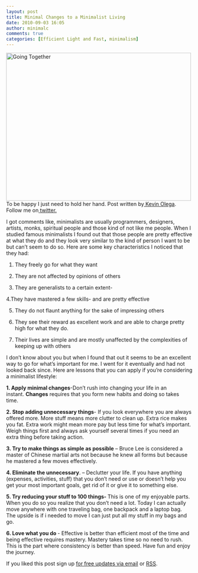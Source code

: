 ```yaml
---
layout: post
title: Minimal Changes to a Minimalist Living
date: 2010-09-03 16:05
author: minimalc
comments: true
categories: [Efficient Light and Fast, minimalism]
---
```

<a title="Going Together by Kevin Olega, on Flickr" href="http://www.flickr.com/photos/53983089@N04/5053063235/"><img src="http://farm5.static.flickr.com/4152/5053063235_117bd1bed7.jpg" alt="Going Together" width="500" height="400" /></a>
To be happy I just need to hold her hand.
Post written by<a href="http://minimalchanges.com/blog/about"> Kevin Olega</a>. Follow me on<a href="http://twitter.com/kevinolega"> twitter.</a>

I got comments like, minimalists are usually programmers, designers, artists, monks, spiritual people and those kind of not like me people. When I studied famous minimalists I found out that those people are pretty effective at what they do and they look very similar to the kind of person I want to be but can’t seem to do so.
Here are some key characteristics I noticed that they had:

1. They freely go for what they want

2. They are not affected by opinions of others

3. They are generalists to a certain extent-

4.They have mastered a few skills- and are pretty effective

5. They do not flaunt anything for the sake of impressing others

6. They see their reward as excellent work and are able to charge pretty high for what they do.

7. Their lives are simple and are mostly unaffected by the complexities of keeping up with others

I don’t know about you but when I found that out it seems to be an excellent way to go for what’s important for me. I went for it eventually and had not looked back since.
Here are lessons that you can apply if you’re considering a minimalist lifestyle:

<strong>1. Apply <strong>minimal</strong> <strong>changes</strong></strong>-Don’t rush into changing your life in an instant. <strong>Changes</strong> requires that you form new habits and doing so takes time.

<strong>2. Stop adding unnecessary things</strong>- If you look everywhere you are always offered more. More stuff means more clutter to clean up. Extra rice makes you fat. Extra work might mean more pay but less time for what’s important. Weigh things first and always ask yourself several times if you need an extra thing before taking action.

<strong>3. Try to make things as simple as possible</strong> – Bruce Lee is considered a master of Chinese martial arts not because he knew all forms but because he mastered a few moves effectively.

<strong>4. Eliminate the unnecessary</strong>. – Declutter your life. If you have anything (expenses, activities, stuff) that you don’t need or use or doesn’t help you get your most important goals, get rid of it or give it to something else.

<strong>5. Try reducing your stuff to 100 things- </strong>This is one of my enjoyable parts. When you do so you realize that you don’t need a lot. Today I can actually move anywhere with one traveling bag, one backpack and a laptop bag. The upside is if i needed to move I can just put all my stuff in my bags and go.

<strong>6. Love what you do </strong>- Effective is better than efficient most of the time and being effective requires mastery. Mastery takes time so no need to rush. This is the part where consistency is better than speed. Have fun and enjoy the journey.

If you liked this post sign up <a href="http://feedburner.google.com/fb/a/mailverify?uri=Minimalchangescom">for free updates via email</a> or <a href="http://feeds.feedburner.com/minimalchangescom">RSS</a>.
